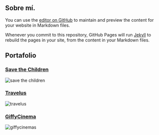 ## Sobre mí.

You can use the [editor on GitHub](https://github.com/myji07/portafolio/edit/master/index.md) to maintain and preview the content for your website in Markdown files.

Whenever you commit to this repository, GitHub Pages will run [Jekyll](https://jekyllrb.com/) to rebuild the pages in your site, from the content in your Markdown files.

## Portafolio

### [Save the Children](https://github.com/myji07/save-the-children)
![save the children](https://user-images.githubusercontent.com/32876178/38670012-4d802a46-3e0d-11e8-94f8-90c38d6b8dd1.png)

### [Travelus](https://github.com/myji07/travelus-co)
![travelus](https://user-images.githubusercontent.com/32876178/38665325-c04f0ff8-3e01-11e8-9ceb-ee3c118aedf6.png)

### [GiffyCinema](https://github.com/myji07/hackathon-movies)
![giffycinemas](https://user-images.githubusercontent.com/32876178/38668478-a3adbfb8-3e09-11e8-951c-b0ab55e4756c.png)
